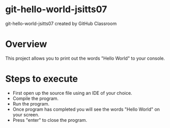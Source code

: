 ﻿# git-hello-world-jsitts07
git-hello-world-jsitts07 created by GitHub Classroom

# Overview
This project allows you to print out the words "Hello World" to your console. 

# Steps to execute
* First open up the source file using an IDE of your choice. 
* Compile the program.
* Run the program.
* Once program has completed you will see the words "Hello World" on your screen. 
* Press "enter" to close the program. 
